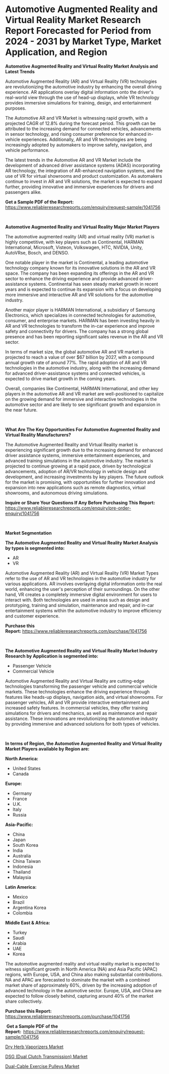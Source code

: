 <p><h1>Automotive Augmented Reality and Virtual Reality Market Research Report Forecasted for Period from 2024 -  2031 by Market Type, Market Application, and Region</h1></p><p><strong>Automotive Augmented Reality and Virtual Reality Market Analysis and Latest Trends</strong></p>
<p><p>Automotive Augmented Reality (AR) and Virtual Reality (VR) technologies are revolutionizing the automotive industry by enhancing the overall driving experience. AR applications overlay digital information onto the driver's real-world view through the use of head-up displays, while VR technology provides immersive simulations for training, design, and entertainment purposes. </p><p>The Automotive AR and VR Market is witnessing rapid growth, with a projected CAGR of 12.8% during the forecast period. This growth can be attributed to the increasing demand for connected vehicles, advancements in sensor technology, and rising consumer preference for enhanced in-vehicle experiences. Additionally, AR and VR technologies are being increasingly adopted by automakers to improve safety, navigation, and vehicle performance.</p><p>The latest trends in the Automotive AR and VR Market include the development of advanced driver assistance systems (ADAS) incorporating AR technology, the integration of AR-enhanced navigation systems, and the use of VR for virtual showrooms and product customization. As automakers continue to invest in AR and VR solutions, the market is expected to expand further, providing innovative and immersive experiences for drivers and passengers alike.</p></p>
<p><strong>Get a Sample PDF of the Report:&nbsp;</strong> <a href="https://www.reliableresearchreports.com/enquiry/request-sample/1041756">https://www.reliableresearchreports.com/enquiry/request-sample/1041756</a></p>
<p>&nbsp;</p>
<p><strong>Automotive Augmented Reality and Virtual Reality Major Market Players</strong></p>
<p><p>The automotive augmented reality (AR) and virtual reality (VR) market is highly competitive, with key players such as Continental, HARMAN International, Microsoft, Visteon, Volkswagen, HTC, NVIDIA, Unity, AutoVRse, Bosch, and DENSO.</p><p>One notable player in the market is Continental, a leading automotive technology company known for its innovative solutions in the AR and VR space. The company has been expanding its offerings in the AR and VR sector to enhance the driving experience and provide advanced driver-assistance systems. Continental has seen steady market growth in recent years and is expected to continue its expansion with a focus on developing more immersive and interactive AR and VR solutions for the automotive industry.</p><p>Another major player is HARMAN International, a subsidiary of Samsung Electronics, which specializes in connected technologies for automotive, consumer, and enterprise markets. HARMAN has been investing heavily in AR and VR technologies to transform the in-car experience and improve safety and connectivity for drivers. The company has a strong global presence and has been reporting significant sales revenue in the AR and VR sector.</p><p>In terms of market size, the global automotive AR and VR market is projected to reach a value of over $67 billion by 2027, with a compound annual growth rate of around 77%. The rapid adoption of AR and VR technologies in the automotive industry, along with the increasing demand for advanced driver-assistance systems and connected vehicles, is expected to drive market growth in the coming years.</p><p>Overall, companies like Continental, HARMAN International, and other key players in the automotive AR and VR market are well-positioned to capitalize on the growing demand for immersive and interactive technologies in the automotive sector and are likely to see significant growth and expansion in the near future.</p></p>
<p>&nbsp;</p>
<p><strong>What Are The Key Opportunities For Automotive Augmented Reality and Virtual Reality Manufacturers?</strong></p>
<p><p>The Automotive Augmented Reality and Virtual Reality market is experiencing significant growth due to the increasing demand for enhanced driver assistance systems, immersive entertainment experiences, and advanced training simulations in the automotive industry. The market is projected to continue growing at a rapid pace, driven by technological advancements, adoption of AR/VR technology in vehicle design and development, and increasing investments by key players. The future outlook for the market is promising, with opportunities for further innovation and expansion into new applications such as remote diagnostics, virtual showrooms, and autonomous driving simulations.</p></p>
<p><strong>Inquire or Share Your Questions If Any Before Purchasing This Report:</strong> <a href="https://www.reliableresearchreports.com/enquiry/pre-order-enquiry/1041756">https://www.reliableresearchreports.com/enquiry/pre-order-enquiry/1041756</a></p>
<p>&nbsp;</p>
<p><strong>Market Segmentation</strong></p>
<p><strong>The Automotive Augmented Reality and Virtual Reality Market Analysis by types is segmented into:</strong></p>
<p><ul><li>AR</li><li>VR</li></ul></p>
<p><p>Automotive Augmented Reality (AR) and Virtual Reality (VR) Market Types refer to the use of AR and VR technologies in the automotive industry for various applications. AR involves overlaying digital information onto the real world, enhancing the user's perception of their surroundings. On the other hand, VR creates a completely immersive digital environment for users to interact with. Both technologies are used in areas such as design and prototyping, training and simulation, maintenance and repair, and in-car entertainment systems within the automotive industry to improve efficiency and customer experience.</p></p>
<p><strong>Purchase this Report:&nbsp;</strong><a href="https://www.reliableresearchreports.com/purchase/1041756">https://www.reliableresearchreports.com/purchase/1041756</a></p>
<p>&nbsp;</p>
<p><strong>The Automotive Augmented Reality and Virtual Reality Market Industry Research by Application is segmented into:</strong></p>
<p><ul><li>Passenger Vehicle</li><li>Commercial Vehicle</li></ul></p>
<p><p>Automotive Augmented Reality and Virtual Reality are cutting-edge technologies transforming the passenger vehicle and commercial vehicle markets. These technologies enhance the driving experience through features like heads-up displays, navigation aids, and virtual showrooms. For passenger vehicles, AR and VR provide interactive entertainment and increased safety features. In commercial vehicles, they offer training simulations for drivers and mechanics, as well as maintenance and repair assistance. These innovations are revolutionizing the automotive industry by providing immersive and advanced solutions for both types of vehicles.</p></p>
<p>&nbsp;</p>
<p><strong>In terms of Region, the Automotive Augmented Reality and Virtual Reality Market Players available by Region are:</strong></p>
<p>
    <p> <strong> North America: </strong>
        <ul>
            <li>United States</li>
            <li>Canada</li>
        </ul>
        </p> 
    <p> <strong> Europe: </strong>
        <ul>
            <li>Germany</li>
            <li>France</li>
            <li>U.K.</li>
            <li>Italy</li>
            <li>Russia</li>
        </ul>
        </p> 
    <p> <strong> Asia-Pacific: </strong>
        <ul>
            <li>China</li>
            <li>Japan</li>
            <li>South Korea</li>
            <li>India</li>
            <li>Australia</li>
            <li>China Taiwan</li>
            <li>Indonesia</li>
            <li>Thailand</li>
            <li>Malaysia</li>
        </ul>
        </p> 
    <p> <strong> Latin America: </strong>
        <ul>
            <li>Mexico</li>
            <li>Brazil</li>
            <li>Argentina Korea</li>
            <li>Colombia</li>
        </ul>
        </p> 
    <p> <strong> Middle East & Africa: </strong>
        <ul>
            <li>Turkey</li>
            <li>Saudi</li>
            <li>Arabia</li>
            <li>UAE</li>
            <li>Korea</li>
        </ul>
    </p>
    </p>
<p><p>The automotive augmented reality and virtual reality market is expected to witness significant growth in North America (NA) and Asia Pacific (APAC) regions, with Europe, USA, and China also making substantial contributions. NA and APAC are forecasted to dominate the market with a combined market share of approximately 60%, driven by the increasing adoption of advanced technology in the automotive sector. Europe, USA, and China are expected to follow closely behind, capturing around 40% of the market share collectively.</p></p>
<p><strong>Purchase this Report: </strong><a href="https://www.reliableresearchreports.com/purchase/1041756">https://www.reliableresearchreports.com/purchase/1041756</a></p>
<p>&nbsp;<strong>Get a Sample PDF of the Report:&nbsp;&nbsp;</strong><a href="https://www.reliableresearchreports.com/enquiry/request-sample/1041756">https://www.reliableresearchreports.com/enquiry/request-sample/1041756</a></p>
<p><strong></strong></p>
<p><p><a href="https://view.publitas.com/reportprime-1/dry-herb-vaporizers-market-research-report-provides-thorough-industry-overview-which-offers-an-in-depth-analysis-of-product-trends-and-new-market-divisions/">Dry Herb Vaporizers Market</a></p><p><a href="https://view.publitas.com/reportprime-1/dsg-dual-clutch-transmission-market-size-2023-2030-global-industrial-analysis-key-geographical-regions-market-share-top-key-players-product-types-and-forecast-research-report/">DSG (Dual Clutch Transmission) Market</a></p><p><a href="https://view.publitas.com/reportprime-1/decoding-the-dual-cable-exercise-pulleys-market-a-deep-dive-into-the-latest-market-trends-market-segmentation-and-competitive-analysis/">Dual-Cable Exercise Pulleys Market</a></p></p>